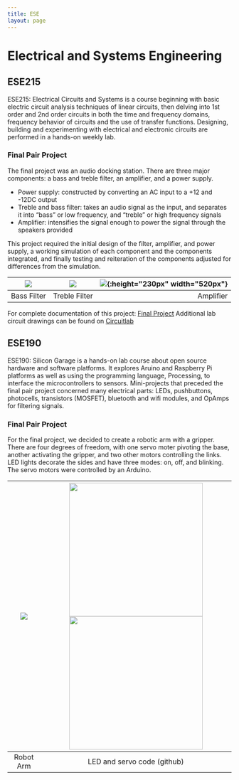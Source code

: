 ```yaml
---
title: ESE
layout: page
---
```


# Electrical and Systems Engineering
## ESE215
ESE215: Electrical Circuits and Systems is a course beginning with basic electric circuit analysis techniques of linear circuits, then delving into 1st order and 2nd order circuits in both the time and frequency domains, frequency behavior of circuits and the use of transfer functions. Designing, building and experimenting with electrical and electronic circuits are performed in a hands-on weekly lab. 

### Final Pair Project
The final project was an audio docking station. There are three major components: a bass and treble filter, an amplifier, and a power supply. 
* Power supply: constructed by converting an AC input to a +12 and -12DC output
* Treble and bass filter: takes an audio signal as the input, and separates it into “bass” or low frequency, and “treble” or high frequency signals
* Amplifier: intensifies the signal enough to power the signal through the speakers provided

This project required the initial design of the filter, amplifier, and power supply, a working simulation of each component and the components integrated, and finally testing and reiteration of the components adjusted for differences from the simulation. 

| ![](https://github.com/susan-z/susan-z.github.io/blob/master/img/bass.png?raw=true) | ![](https://github.com/susan-z/susan-z.github.io/blob/master/img/treble.png?raw=true) | ![](https://github.com/susan-z/susan-z.github.io/blob/master/img/amp%20Cropped.png?raw=true){:height="230px" width="520px"}
|---------|:---------:|---------:|
| Bass Filter | Treble Filter | Amplifier |

For complete documentation of this project: [Final Project](https://github.com/susan-z/susan-z.github.io/blob/master/projects/FinalProj_ElizatuSuzhao.pdf)
Additional lab circuit drawings can be found on [Circuitlab](https://www.circuitlab.com/user/susan_z/)

## ESE190
ESE190: Silicon Garage is a hands-on lab course about open source hardware and software platforms.  It explores Aruino and Raspberry Pi platforms as well as using the programming language, Processing, to interface the microcontrollers to sensors. Mini-projects that preceded the final pair project concerned many electrical parts: LEDs, pushbuttons, photocells, transistors (MOSFET), bluetooth and wifi modules, and OpAmps for filtering signals. 

### Final Pair Project

For the final project, we decided to create a robotic arm with a gripper. There are four degrees of freedom, with one servo moter pivoting the base, another activating the gripper, and two other motors controlling the links. LED lights decorate the sides and have three modes: on, off, and blinking. The servo motors were controlled by an Arduino. 
  
 ![](https://github.com/susan-z/susan-z.github.io/blob/master/img/ese190%20Cropped.jpg?raw=true) | <a href="https://github.com/susan-z/susan-z.github.io/blob/master/projects/LEDmaster.ino"><img src="https://github.com/susan-z/susan-z.github.io/blob/master/img/LEDmaster.JPG?raw=true" width ="300px"></a> <a href="https://github.com/susan-z/susan-z.github.io/blob/master/projects/roboservo.ino"><img src="https://github.com/susan-z/susan-z.github.io/blob/master/img/roboservo.JPG?raw=true" width ="300px" ></a>  
:-------------------------:|:-------------------------:
 Robot Arm | LED and servo code (github)

